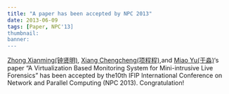 ```yaml
---
title: "A paper has been accepted by NPC 2013"
date: 2013-06-09
tags: [Paper, NPC'13]
thumbnail:
banner: 
---
```

[Zhong Xianming(钟贤明)](http://202.120.40.100/wiki/index.php/User:Chinesedfan), [Xiang Chengcheng(项程程)](http://202.120.40.100/wiki/index.php/User:Xcc),and [Miao Yu(于淼)](http://202.120.40.100/wiki/index.php/User:Superymk)‘s paper “A Virtualization Based Monitoring System for Mini-intrusive Live Forensics” has been accepted by the10th IFIP International Conference on Network and Parallel Computing (NPC 2013). Congratulation!